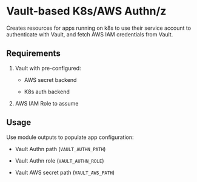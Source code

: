 # Vault-based K8s/AWS Authn/z

Creates resources for apps running on k8s to use their service account
to authenticate with Vault, and fetch AWS IAM credentials from Vault.

## Requirements

1. Vault with pre-configured:

   * AWS secret backend

   * K8s auth backend

2. AWS IAM Role to assume

## Usage

Use module outputs to populate app configuration:

* Vault Authn path (`VAULT_AUTHN_PATH`)

* Vault Authn role (`VAULT_AUTHN_ROLE`)

* Vault AWS secret path (`VAULT_AWS_PATH`)
